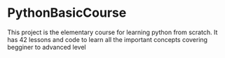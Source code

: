 # PythonBasicCourse
This project is the elementary course for learning python from scratch. It has 42 lessons and code to learn all the important concepts covering begginer to advanced level

